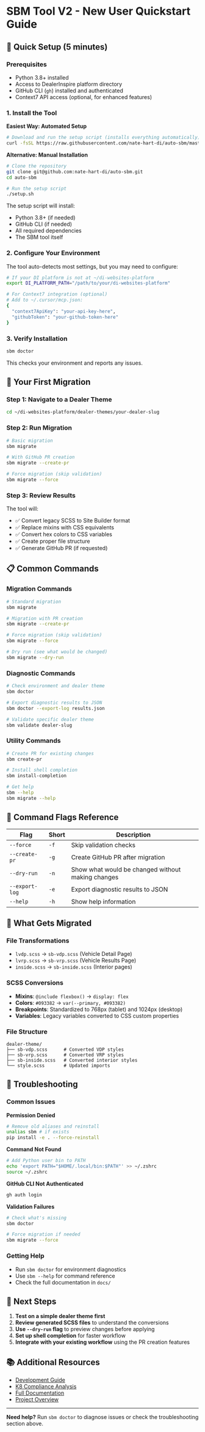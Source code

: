 # SBM Tool V2 - New User Quickstart Guide

## 🚀 Quick Setup (5 minutes)

### Prerequisites

- Python 3.8+ installed
- Access to DealerInspire platform directory
- GitHub CLI (`gh`) installed and authenticated
- Context7 API access (optional, for enhanced features)

### 1. Install the Tool

**Easiest Way: Automated Setup**

```bash
# Download and run the setup script (installs everything automatically)
curl -fsSL https://raw.githubusercontent.com/nate-hart-di/auto-sbm/master/setup.sh | bash
```

**Alternative: Manual Installation**

```bash
# Clone the repository
git clone git@github.com:nate-hart-di/auto-sbm.git
cd auto-sbm

# Run the setup script
./setup.sh
```

The setup script will install:

- Python 3.8+ (if needed)
- GitHub CLI (if needed)
- All required dependencies
- The SBM tool itself

### 2. Configure Your Environment

The tool auto-detects most settings, but you may need to configure:

```bash
# If your DI platform is not at ~/di-websites-platform
export DI_PLATFORM_PATH="/path/to/your/di-websites-platform"

# For Context7 integration (optional)
# Add to ~/.cursor/mcp.json:
{
  "context7ApiKey": "your-api-key-here",
  "githubToken": "your-github-token-here"
}
```

### 3. Verify Installation

```bash
sbm doctor
```

This checks your environment and reports any issues.

## 🎯 Your First Migration

### Step 1: Navigate to a Dealer Theme

```bash
cd ~/di-websites-platform/dealer-themes/your-dealer-slug
```

### Step 2: Run Migration

```bash
# Basic migration
sbm migrate

# With GitHub PR creation
sbm migrate --create-pr

# Force migration (skip validation)
sbm migrate --force
```

### Step 3: Review Results

The tool will:

- ✅ Convert legacy SCSS to Site Builder format
- ✅ Replace mixins with CSS equivalents
- ✅ Convert hex colors to CSS variables
- ✅ Create proper file structure
- ✅ Generate GitHub PR (if requested)

## 📋 Common Commands

### Migration Commands

```bash
# Standard migration
sbm migrate

# Migration with PR creation
sbm migrate --create-pr

# Force migration (skip validation)
sbm migrate --force

# Dry run (see what would be changed)
sbm migrate --dry-run
```

### Diagnostic Commands

```bash
# Check environment and dealer theme
sbm doctor

# Export diagnostic results to JSON
sbm doctor --export-log results.json

# Validate specific dealer theme
sbm validate dealer-slug
```

### Utility Commands

```bash
# Create PR for existing changes
sbm create-pr

# Install shell completion
sbm install-completion

# Get help
sbm --help
sbm migrate --help
```

## 🔧 Command Flags Reference

| Flag           | Short | Description                                       |
| -------------- | ----- | ------------------------------------------------- |
| `--force`      | `-f`  | Skip validation checks                            |
| `--create-pr`  | `-g`  | Create GitHub PR after migration                  |
| `--dry-run`    | `-n`  | Show what would be changed without making changes |
| `--export-log` | `-e`  | Export diagnostic results to JSON                 |
| `--help`       | `-h`  | Show help information                             |

## 🎨 What Gets Migrated

### File Transformations

- `lvdp.scss` → `sb-vdp.scss` (Vehicle Detail Page)
- `lvrp.scss` → `sb-vrp.scss` (Vehicle Results Page)
- `inside.scss` → `sb-inside.scss` (Interior pages)

### SCSS Conversions

- **Mixins**: `@include flexbox()` → `display: flex`
- **Colors**: `#093382` → `var(--primary, #093382)`
- **Breakpoints**: Standardized to 768px (tablet) and 1024px (desktop)
- **Variables**: Legacy variables converted to CSS custom properties

### File Structure

```
dealer-theme/
├── sb-vdp.scss      # Converted VDP styles
├── sb-vrp.scss      # Converted VRP styles
├── sb-inside.scss   # Converted interior styles
└── style.scss       # Updated imports
```

## 🚨 Troubleshooting

### Common Issues

**Permission Denied**

```bash
# Remove old aliases and reinstall
unalias sbm # if exists
pip install -e . --force-reinstall
```

**Command Not Found**

```bash
# Add Python user bin to PATH
echo 'export PATH="$HOME/.local/bin:$PATH"' >> ~/.zshrc
source ~/.zshrc
```

**GitHub CLI Not Authenticated**

```bash
gh auth login
```

**Validation Failures**

```bash
# Check what's missing
sbm doctor

# Force migration if needed
sbm migrate --force
```

### Getting Help

- Run `sbm doctor` for environment diagnostics
- Use `sbm --help` for command reference
- Check the full documentation in `docs/`

## 🎯 Next Steps

1. **Test on a simple dealer theme first**
2. **Review generated SCSS files** to understand the conversions
3. **Use `--dry-run` flag** to preview changes before applying
4. **Set up shell completion** for faster workflow
5. **Integrate with your existing workflow** using the PR creation features

## 📚 Additional Resources

- [Development Guide](../development/CHANGELOG.md)
- [K8 Compliance Analysis](../analysis/K8_COMPLIANCE_SUMMARY.md)
- [Full Documentation](../index.md)
- [Project Overview](../../PROJECT_OVERVIEW.md)

---

**Need help?** Run `sbm doctor` to diagnose issues or check the troubleshooting section above.
